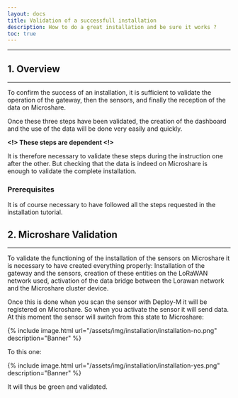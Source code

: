```yaml
---
layout: docs
title: Validation of a successfull installation
description: How to do a great installation and be sure it works ?
toc: true
---
```


---------------------------------------



## 1. Overview
---------------------------------------

To confirm the success of an installation, it is sufficient to validate the operation of the gateway, then the sensors, and finally the reception of the data on Microshare. 

Once these three steps have been validated, the creation of the dashboard and the use of the data will be done very easily and quickly. 

**<!> These steps are dependent <!>**

It is therefore necessary to validate these steps during the instruction one after the other. But checking that the data is indeed on Microshare is enough to validate the complete installation. 


### Prerequisites

It is of course necessary to have followed all the steps requested in the installation tutorial. 

## 2. Microshare Validation
---------------------------------------

To validate the functioning of the installation of the sensors on Microshare it is necessary to have created everything properly:
Installation of the gateway and the sensors, creation of these entities on the LoRaWAN network used, activation of the data bridge between the Lorawan network and the Microshare cluster device. 

Once this is done when you scan the sensor with Deploy-M it will be registered on Microshare. So when you activate the sensor it will send data. At this moment the sensor will switch from this state to Microshare:

{% include image.html url="/assets/img/installation/installation-no.png" description="Banner" %}

To this one: 

{% include image.html url="/assets/img/installation/installation-yes.png" description="Banner" %}

It will thus be green and validated. 